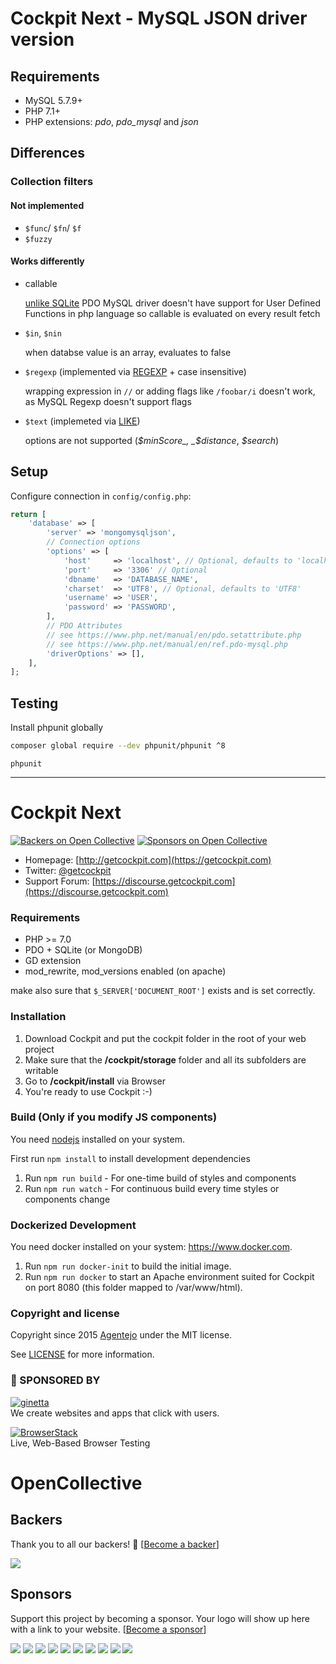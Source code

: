 # Cockpit Next - MySQL JSON driver version

## Requirements

- MySQL 5.7.9+
- PHP 7.1+
- PHP extensions: *pdo*, *pdo_mysql* and *json*


## Differences

### Collection filters

#### Not implemented

- `$func`/ `$fn`/ `$f`
- `$fuzzy`

#### Works differently

- callable

  [unlike SQLite](https://www.php.net/manual/en/pdo.sqlitecreatefunction.php) PDO MySQL driver doesn't have support for User Defined Functions in php language so callable is evaluated on every result fetch

- `$in`, `$nin`

  when databse value is an array, evaluates to false

- `$regexp` (implemented via [REGEXP](https://dev.mysql.com/doc/refman/5.7/en/regexp.html) + case insensitive)

  wrapping expression in `//` or adding flags like `/foobar/i` doesn't work, as MySQL Regexp doesn't support flags

- `$text` (implemeted via [LIKE](https://dev.mysql.com/doc/refman/5.7/en/string-comparison-functions.html#operator_like))

  options are not supported (_$minScore_, _$distance_, _$search_)


## Setup

Configure connection in `config/config.php`:

```php
return [
    'database' => [
        'server' => 'mongomysqljson',
        // Connection options
        'options' => [
            'host'     => 'localhost', // Optional, defaults to 'localhost'
            'port'     => '3306' // Optional
            'dbname'   => 'DATABASE_NAME',
            'charset'  => 'UTF8', // Optional, defaults to 'UTF8'
            'username' => 'USER',
            'password' => 'PASSWORD',
        ],
        // PDO Attributes
        // see https://www.php.net/manual/en/pdo.setattribute.php
        // see https://www.php.net/manual/en/ref.pdo-mysql.php
        'driverOptions' => [],
    ],
];
```

## Testing
Install phpunit globally

```sh
composer global require --dev phpunit/phpunit ^8
```

```
phpunit
```

___

# Cockpit Next

[![Backers on Open Collective](https://opencollective.com/cockpit/backers/badge.svg)](#backers) [![Sponsors on Open Collective](https://opencollective.com/cockpit/sponsors/badge.svg)](#sponsors)

* Homepage: [http://getcockpit.com](https://getcockpit.com)
* Twitter: [@getcockpit](http://twitter.com/getcockpit)
* Support Forum: [https://discourse.getcockpit.com](https://discourse.getcockpit.com)


### Requirements

* PHP >= 7.0
* PDO + SQLite (or MongoDB)
* GD extension
* mod_rewrite, mod_versions enabled (on apache)

make also sure that <code>$_SERVER['DOCUMENT_ROOT']</code> exists and is set correctly.


### Installation

1. Download Cockpit and put the cockpit folder in the root of your web project
2. Make sure that the __/cockpit/storage__ folder and all its subfolders are writable
3. Go to __/cockpit/install__ via Browser
4. You're ready to use Cockpit :-)


### Build (Only if you modify JS components)

You need [nodejs](https://nodejs.org/) installed on your system.

First run `npm install` to install development dependencies

1. Run `npm run build` - For one-time build of styles and components
2. Run `npm run watch` - For continuous build every time styles or components change


### Dockerized Development

You need docker installed on your system: https://www.docker.com.

1. Run `npm run docker-init` to build the initial image.
2. Run `npm run docker` to start an Apache environment suited for Cockpit on port 8080 (this folder mapped to /var/www/html).


### Copyright and license

Copyright since 2015 [Agentejo](https://agentejo.com) under the MIT license.

See [LICENSE](LICENSE) for more information.


### 💐 SPONSORED BY

[![ginetta](https://user-images.githubusercontent.com/321047/29219315-f1594924-7eb7-11e7-9d58-4dcf3f0ad6d6.png)](https://www.ginetta.net)<br>
We create websites and apps that click with users.


[![BrowserStack](https://user-images.githubusercontent.com/355427/27389060-9f716c82-569d-11e7-923c-bd5fe7f1c55a.png)](https://www.browserstack.com)<br>
Live, Web-Based Browser Testing


# OpenCollective

## Backers

Thank you to all our backers! 🙏 [[Become a backer](https://opencollective.com/cockpit#backer)]

<a href="https://opencollective.com/cockpit#backers" target="_blank"><img src="https://opencollective.com/cockpit/backers.svg?width=890"></a>


## Sponsors

Support this project by becoming a sponsor. Your logo will show up here with a link to your website. [[Become a sponsor](https://opencollective.com/cockpit#sponsor)]

<a href="https://opencollective.com/cockpit/sponsor/0/website" target="_blank"><img src="https://opencollective.com/cockpit/sponsor/0/avatar.svg"></a>
<a href="https://opencollective.com/cockpit/sponsor/1/website" target="_blank"><img src="https://opencollective.com/cockpit/sponsor/1/avatar.svg"></a>
<a href="https://opencollective.com/cockpit/sponsor/2/website" target="_blank"><img src="https://opencollective.com/cockpit/sponsor/2/avatar.svg"></a>
<a href="https://opencollective.com/cockpit/sponsor/3/website" target="_blank"><img src="https://opencollective.com/cockpit/sponsor/3/avatar.svg"></a>
<a href="https://opencollective.com/cockpit/sponsor/4/website" target="_blank"><img src="https://opencollective.com/cockpit/sponsor/4/avatar.svg"></a>
<a href="https://opencollective.com/cockpit/sponsor/5/website" target="_blank"><img src="https://opencollective.com/cockpit/sponsor/5/avatar.svg"></a>
<a href="https://opencollective.com/cockpit/sponsor/6/website" target="_blank"><img src="https://opencollective.com/cockpit/sponsor/6/avatar.svg"></a>
<a href="https://opencollective.com/cockpit/sponsor/7/website" target="_blank"><img src="https://opencollective.com/cockpit/sponsor/7/avatar.svg"></a>
<a href="https://opencollective.com/cockpit/sponsor/8/website" target="_blank"><img src="https://opencollective.com/cockpit/sponsor/8/avatar.svg"></a>
<a href="https://opencollective.com/cockpit/sponsor/9/website" target="_blank"><img src="https://opencollective.com/cockpit/sponsor/9/avatar.svg"></a>
